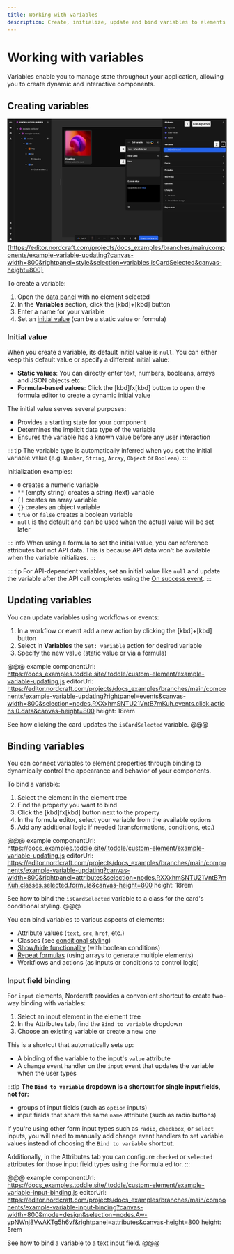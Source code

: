 ```yaml
---
title: Working with variables
description: Create, initialize, update and bind variables to elements to build dynamic interfaces that respond to user interactions and application state.
---
```


# Working with variables

Variables enable you to manage state throughout your application, allowing you to create dynamic and interactive components.

## Creating variables

![Create a variable|16/9](create-a-variable.webp){https://editor.nordcraft.com/projects/docs_examples/branches/main/components/example-variable-updating?canvas-width=800&rightpanel=style&selection=variables.isCardSelected&canvas-height=800}

To create a variable:

1. Open the [data panel](/the-editor/data-panel) with no element selected
2. In the **Variables** section, click the [kbd]+[kbd] button
3. Enter a name for your variable
4. Set an [initial value](#initial-value) (can be a static value or formula)

### Initial value

When you create a variable, its default initial value is `null`. You can either keep this default value or specify a different initial value:

- **Static values**: You can directly enter text, numbers, booleans, arrays and JSON objects etc.
- **Formula-based values**: Click the [kbd]fx[kbd] button to open the formula editor to create a dynamic initial value

The initial value serves several purposes:

- Provides a starting state for your component
- Determines the implicit data type of the variable
- Ensures the variable has a known value before any user interaction

::: tip
The variable type is automatically inferred when you set the initial variable value (e.g. `Number`, `String`, `Array`, `Object` or `Boolean`).
:::

Initialization examples:

- `0` creates a numeric variable
- `""` (empty string) creates a string (text) variable
- `[]` creates an array variable
- `{}` creates an object variable
- `true` or `false` creates a boolean variable
- `null` is the default and can be used when the actual value will be set later

::: info
When using a formula to set the initial value, you can reference attributes but not API data. This is because API data won't be available when the variable initializes.
:::

::: tip
For API-dependent variables, set an initial value like `null` and update the variable after the API call completes using the [On success event](/connecting-data/call-an-api#handling-api-callbacks).
:::

## Updating variables

You can update variables using workflows or events:

1. In a workflow or event add a new action by clicking the [kbd]+[kbd] button
2. Select in **Variables** the `Set: variable` action for desired variable
3. Specify the new value (static value or via a formula)

@@@ example
componentUrl: https://docs_examples.toddle.site/.toddle/custom-element/example-variable-updating.js
editorUrl: https://editor.nordcraft.com/projects/docs_examples/branches/main/components/example-variable-updating?rightpanel=events&canvas-width=800&selection=nodes.RXXxhmSNTU21VntB7mKuh.events.click.actions.0.data&canvas-height=800
height: 18rem

See how clicking the card updates the `isCardSelected` variable.
@@@

## Binding variables

You can connect variables to element properties through binding to dynamically control the appearance and behavior of your components.

To bind a variable:

1. Select the element in the element tree
2. Find the property you want to bind
3. Click the [kbd]fx[kbd] button next to the property
4. In the formula editor, select your variable from the available options
5. Add any additional logic if needed (transformations, conditions, etc.)

@@@ example
componentUrl: https://docs_examples.toddle.site/.toddle/custom-element/example-variable-updating.js
editorUrl: https://editor.nordcraft.com/projects/docs_examples/branches/main/components/example-variable-updating?canvas-width=800&rightpanel=attributes&selection=nodes.RXXxhmSNTU21VntB7mKuh.classes.selected.formula&canvas-height=800
height: 18rem

See how to bind the `isCardSelected` variable to a class for the card's conditional styling.
@@@

You can bind variables to various aspects of elements:

- Attribute values (`text`, `src`, `href`, etc.)
- Classes (see [conditional styling](/styling/conditional-styles#class-based-styles))
- [Show/hide functionality](/formulas/show-hide-formula) (with boolean conditions)
- [Repeat formulas](/formulas/repeat-formula) (using arrays to generate multiple elements)
- Workflows and actions (as inputs or conditions to control logic)

### Input field binding

For `input` elements, Nordcraft provides a convenient shortcut to create two-way binding with variables:

1. Select an input element in the element tree
2. In the Attributes tab, find the `Bind to variable` dropdown
3. Choose an existing variable or create a new one

This is a shortcut that automatically sets up:

- A binding of the variable to the input's `value` attribute
- A change event handler on the `input` event that updates the variable when the user types

:::tip
**The `Bind to variable` dropdown is a shortcut for single input fields, not for:**

- groups of input fields (such as `option` inputs)
- input fields that share the same `name` attribute (such as radio buttons)

If you're using other form input types such as `radio`, `checkbox`, or `select` inputs, you will need to manually add change event handlers to set variable values instead of choosing the `Bind to variable` shortcut.

Additionally, in the Attributes tab you can configure `checked` or `selected` attributes for those input field types using the Formula editor.
:::

@@@ example
componentUrl: https://docs_examples.toddle.site/.toddle/custom-element/example-variable-input-binding.js
editorUrl: https://editor.nordcraft.com/projects/docs_examples/branches/main/components/example-variable-input-binding?canvas-width=800&mode=design&selection=nodes.Aw-ypNWnj8VwAKTg5h6vf&rightpanel=attributes&canvas-height=800
height: 5rem

See how to bind a variable to a text input field.
@@@
